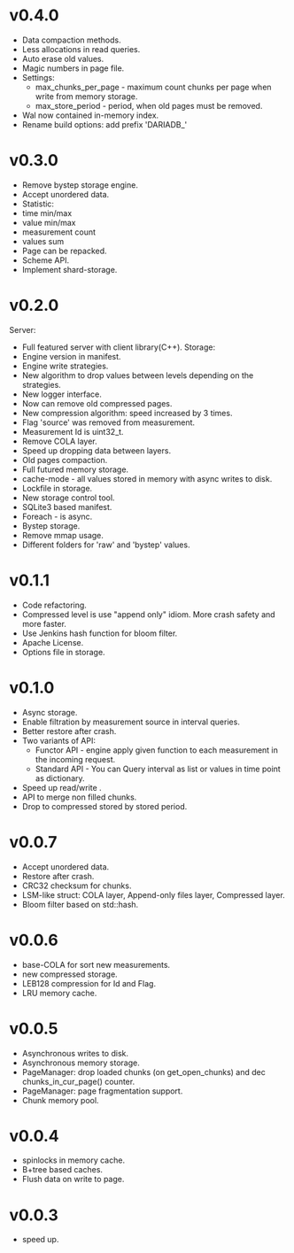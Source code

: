 v0.4.0
=====
- Data compaction methods.
- Less allocations in read queries.
- Auto erase old values.
- Magic numbers in page file.
- Settings:
  - max_chunks_per_page - maximum count chunks per page when write from memory storage.
  - max_store_period - period, when old pages must be removed.
- Wal now contained in-memory index.
- Rename build options: add prefix 'DARIADB_'

v0.3.0
=====
- Remove bystep storage engine.
- Accept unordered data.
- Statistic:
 - time min/max
 - value min/max
 - measurement count
 - values sum
- Page can be repacked.
- Scheme API.
- Implement shard-storage.

v0.2.0
=====
Server:
   - Full featured server with client library(C++).
Storage:
   - Engine version in manifest.
   - Engine write strategies.
   - New algorithm to drop values between levels depending on the strategies.
   - New logger interface.
   - Now can remove old compressed pages.
   - New compression algorithm: speed increased by 3 times.
   - Flag 'source' was removed from measurement.
   - Measurement Id is uint32_t.
   - Remove COLA layer.
   - Speed up dropping data between layers.
   - Old pages compaction.
   - Full futured memory storage.
   - cache-mode - all values stored in memory with async writes to disk.
   - Lockfile in storage.
   - New storage control tool.
   - SQLite3 based manifest.
   - Foreach - is async.
   - Bystep storage.
   - Remove mmap usage.
   - Different folders for 'raw' and 'bystep' values.

v0.1.1
=====
- Code refactoring.
- Compressed level is use "append only" idiom. More crash safety and more faster.
- Use Jenkins hash function for bloom filter.
- Apache License.
- Options file in storage.

v0.1.0
=====
- Async storage.
- Enable filtration by measurement source in interval queries.
- Better restore after crash.
- Two variants of API:
  - Functor API -  engine apply given function to each measurement in the incoming request.
  - Standard API - You can Query interval as list or values in time point as dictionary.
- Speed up read/write .
- API to merge non filled chunks.
- Drop to compressed stored by stored period.

v0.0.7
=====
- Accept unordered data.
- Restore after crash.
- CRC32 checksum for chunks.
- LSM-like struct: COLA layer, Append-only files layer, Compressed layer.
- Bloom filter based on std::hash.

v0.0.6
=====
- base-COLA for sort new measurements.
- new compressed storage.
- LEB128 compression for Id and Flag.
- LRU memory cache.

v0.0.5
======
- Asynchronous writes to disk.
- Asynchronous memory storage.
- PageManager: drop loaded chunks (on get_open_chunks) and dec chunks_in_cur_page() counter.
- PageManager: page fragmentation support.
- Chunk memory pool.

v0.0.4
======
- spinlocks in memory cache.
- B+tree based caches.
- Flush data on write to page.

v0.0.3
======
- speed up.
